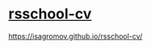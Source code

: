 # [rsschool-cv](https://github.com/IsaGromov/rsschool-cv/blob/gh-pages/cv.md)
https://isagromov.github.io/rsschool-cv/
